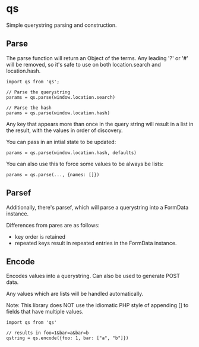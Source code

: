 qs
==

Simple querystring parsing and construction.

Parse
-----

The parse function will return an Object of the terms. Any leading '?' or '#'
will be removed, so it's safe to use on both location.search and location.hash.

    import qs from 'qs';

    // Parse the querystring
    params = qs.parse(window.location.search)

    // Parse the hash
    params = qs.parse(window.location.hash)

Any key that appears more than once in the query string will result in a list
in the result, with the values in order of discovery.

You can pass in an intial state to be updated:

    params = qs.parse(window.location.hash, defaults)

You can also use this to force some values to be always be lists:

    params = qs.parse(..., {names: []})

Parsef
------

Additionally, there's parsef, which will parse a querystring into a FormData instance.

Differences from pares are as follows:

- key order is retained
- repeated keys result in repeated entries in the FormData instance.

Encode
------

Encodes values into a querystring. Can also be used to generate POST data.

Any values which are lists will be handled automatically.

Note: This library does NOT use the idiomatic PHP style of appending [] to
fields that have multiple values.


    import qs from 'qs'

    // results in foo=1&bar=a&bar=b
    qstring = qs.encode({foo: 1, bar: ["a", "b"]})

